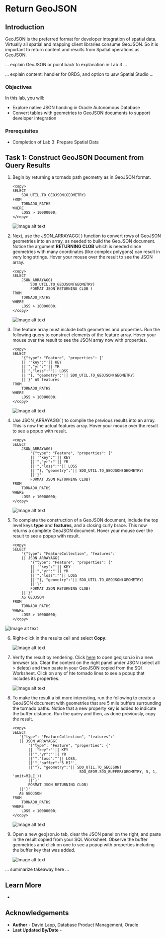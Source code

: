 # Return GeoJSON


## Introduction

GeoJSON is the preferred format for developer integration of spatial data. Virtually all spatial and mapping client libraries consume GeoJSON. So it is important to return content and results from Spatial operations as GeoJSON. 

... explain GeoJSON or point back to explanation in Lab 3 ...

... explain content; handler for ORDS, and option to usw Spatial Studio ...


### Objectives

In this lab, you will:
*  Explore native JSON handing in Oracle Autonomous Database
*  Convert tables with geometries to GeoJSON documents to support developer integration


### Prerequisites

* Completion of Lab 3: Prepare Spatial Data

## Task 1: Construct GeoJSON Document from Query Results

1. Begin by returning a tornado path geometry as in GeoJSON format.

      ```
      <copy> 
      SELECT
          SDO_UTIL.TO_GEOJSON(GEOMETRY)
      FROM
          TORNADO_PATHS
      WHERE
          LOSS > 10000000;
      </copy>
      ```

      ![Image alt text](images/return-geojson-01.png)

2. Next, use the JSON_ARRAYAGG( ) function to convert rows of GeoJSON geometries into an array, as needed to build the GeoJSON document. Notice the argument **RETURNING CLOB** which is needed since geometries with many coordinates (like complex polygons) can result in very long strings. Hover your mouse over the result to see the JSON array.

      ```
      <copy> 
      SELECT
          JSON_ARRAYAGG(
              SDO_UTIL.TO_GEOJSON(GEOMETRY) 
              FORMAT JSON RETURNING CLOB )
      FROM
          TORNADO_PATHS
      WHERE
          LOSS > 10000000;
      </copy>
      ```

      ![Image alt text](images/return-geojson-02.png)

3. The feature array must include both geometries and properties. Run the following query to construct elements of the feature array. Hover your mouse over the result to see the JSON array now with properties.


      ```
      <copy> 
      SELECT
          '{"type": "Feature", "properties": {'
          || '"key":"'|| KEY
          ||'","yr":"'|| YR
          ||'","loss":"'|| LOSS
          ||'"}, "geometry":'|| SDO_UTIL.TO_GEOJSON(GEOMETRY)
          ||'}' AS features
      FROM
          TORNADO_PATHS
      WHERE
          LOSS > 10000000;
      </copy>
      ```

      ![Image alt text](images/return-geojson-03.png)

4.  Use JSON_ARRAYAGG( ) to compile the previous results into an array. This is now the actual features array. Hover your mouse over the result to see a popup with result.

    ```
    <copy> 
    SELECT
        JSON_ARRAYAGG( 
            '{"type": "Feature", "properties": {'
            || '"key":"'|| KEY
            ||'","yr":"'|| YR
            ||'","loss":"'|| LOSS
            ||'"}, "geometry":'|| SDO_UTIL.TO_GEOJSON(GEOMETRY)
            ||'}' 
            FORMAT JSON RETURNING CLOB)   
    FROM
        TORNADO_PATHS
    WHERE
        LOSS > 10000000;
    </copy>
    ```

    ![Image alt text](images/return-geojson-04.png)


5.  To complete the construction of a GeoJSON document, include the top level keys **type** and **features**, and a closing curly brace. This now returns a complete GeoJSON document. Hover your mouse over the result to see a popup with result.

    ```
    <copy> 
    SELECT
        '{"type": "FeatureCollection", "features":'
        || JSON_ARRAYAGG( 
            '{"type": "Feature", "properties": {'
            || '"key":"'|| KEY
            ||'","yr":"'|| YR
            ||'","loss":"'|| LOSS
            ||'"}, "geometry":'|| SDO_UTIL.TO_GEOJSON(GEOMETRY)
            ||'}' 
            FORMAT JSON RETURNING CLOB) 
        ||'}'
        AS GEOJSON
    FROM
        TORNADO_PATHS
    WHERE
        LOSS > 10000000;
    </copy>
    ```

  ![Image alt text](images/return-geojson-05.png)

 6. Right-click in the results cell and select **Copy**.

      ![Image alt text](images/return-geojson-06.png)

 7. Verify the result by rendering. Click [here](http://geojson.io) to open geojson.io in a new browser tab. Clear the content on the right panel under JSON (select all > delete) and then paste in your GeoJSON copied from the SQl Worksheet. Click on any of hte tornado lines to see a popup that includes its properties.

       ![Image alt text](images/return-geojson-07.png)

 8. To make the result a bit more interesting, run the following to create a GeoJSON document with geometries that are 5 mile buffers surrounding the tornado paths.  Notice that a new property key is added to indicate the buffer distance. Run the query and then, as done previously, copy the result.

       ```
       <copy> 
       SELECT
          '{"type": "FeatureCollection", "features":'
          || JSON_ARRAYAGG( 
              '{"type": "Feature", "properties": {'
              || '"key":"'|| KEY
              ||'","yr":"'|| YR
              ||'","loss":"'|| LOSS,
              ||'","buffer":"5 MI"',
              ||'"}, "geometry":'|| SDO_UTIL.TO_GEOJSON(
                                     SDO_GEOM.SDO_BUFFER(GEOMETRY, 5, 1, 'unit=MILE'))
              ||'}' 
              FORMAT JSON RETURNING CLOB)   
          ||'}'
          AS GEOJSON
       FROM
           TORNADO_PATHS
       WHERE
           LOSS > 10000000;
       </copy>
       ```

       ![Image alt text](images/return-geojson-08.png)

9. Open a new geojson.io tab, clear the JSON panel on the right, and paste in the result copied from your SQL Worksheet. Observe the buffer geometries and click on one to see a popup with properties including the buffer key that was added.

      ![Image alt text](images/return-geojson-09.png)


...  summarize takeaway here ...



## Learn More

* 


## Acknowledgements

* **Author** - David Lapp, Database Product Management, Oracle
* **Last Updated By/Date** - 